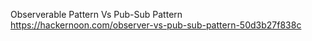 Observerable Pattern Vs Pub-Sub Pattern
https://hackernoon.com/observer-vs-pub-sub-pattern-50d3b27f838c 
